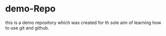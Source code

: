 # demo-Repo

this is a demo repository which was created for th sole aim of learning how to use git and github.

